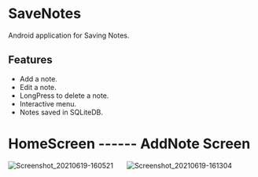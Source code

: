 # SaveNotes
Android application for Saving Notes.

## Features
- Add a note.
- Edit a note.
- LongPress to delete a note.
- Interactive menu.
- Notes saved in SQLiteDB.

# HomeScreen ------ AddNote Screen    
![Screenshot_20210619-160521](https://user-images.githubusercontent.com/43600925/122639855-209ed100-d0b1-11eb-9845-14a9df6d298c.png "HOME")&nbsp;&nbsp;&nbsp;&nbsp;&nbsp;&nbsp;&nbsp;![Screenshot_20210619-161304](https://user-images.githubusercontent.com/43600925/122639856-22689480-d0b1-11eb-8475-5e3e6ecc8fe9.png "ADD NOTE")





